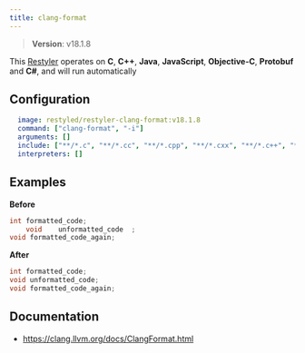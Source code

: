 ```yaml
---
title: clang-format
---
```


> **Version**: v18.1.8

This [Restyler][source] operates on **C**, **C++**, **Java**, **JavaScript**, **Objective-C**, **Protobuf** and **C#**, and will run automatically

## Configuration

```yaml
  image: restyled/restyler-clang-format:v18.1.8
  command: ["clang-format", "-i"]
  arguments: []
  include: ["**/*.c", "**/*.cc", "**/*.cpp", "**/*.cxx", "**/*.c++", "**/*.C", "**/*.cs", "**/*.h", "**/*.hh", "**/*.hpp", "**/*.hxx", "**/*.h++", "**/*.H", "**/*.java", "**/*.js", "**/*.m"]
  interpreters: []
```

## Examples

**Before**

```c
int formatted_code;
    void    unformatted_code  ;
void formatted_code_again;

```

**After**

```c
int formatted_code;
void unformatted_code;
void formatted_code_again;

```


## Documentation

- https://clang.llvm.org/docs/ClangFormat.html

[source]: https://github.com/restyled-io/restylers/blob/main/clang-format/info.yaml
